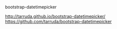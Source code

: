 bootstrap-datetimepicker

http://tarruda.github.io/bootstrap-datetimepicker/
https://github.com/tarruda/bootstrap-datetimepicker
